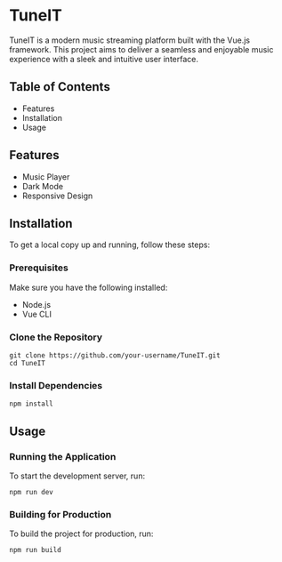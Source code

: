 # TuneIT

TuneIT is a modern music streaming platform built with the Vue.js framework. This project aims to deliver a seamless and enjoyable music experience with a sleek and intuitive user interface.

## Table of Contents

- Features
- Installation
- Usage

## Features

- Music Player
- Dark Mode
- Responsive Design

## Installation

To get a local copy up and running, follow these steps:

### Prerequisites

Make sure you have the following installed:

- Node.js
- Vue CLI

### Clone the Repository

```
git clone https://github.com/your-username/TuneIT.git
cd TuneIT
```

### Install Dependencies

```
npm install
```

## Usage

### Running the Application

To start the development server, run:

```
npm run dev
```

### Building for Production

To build the project for production, run:

```
npm run build
```
